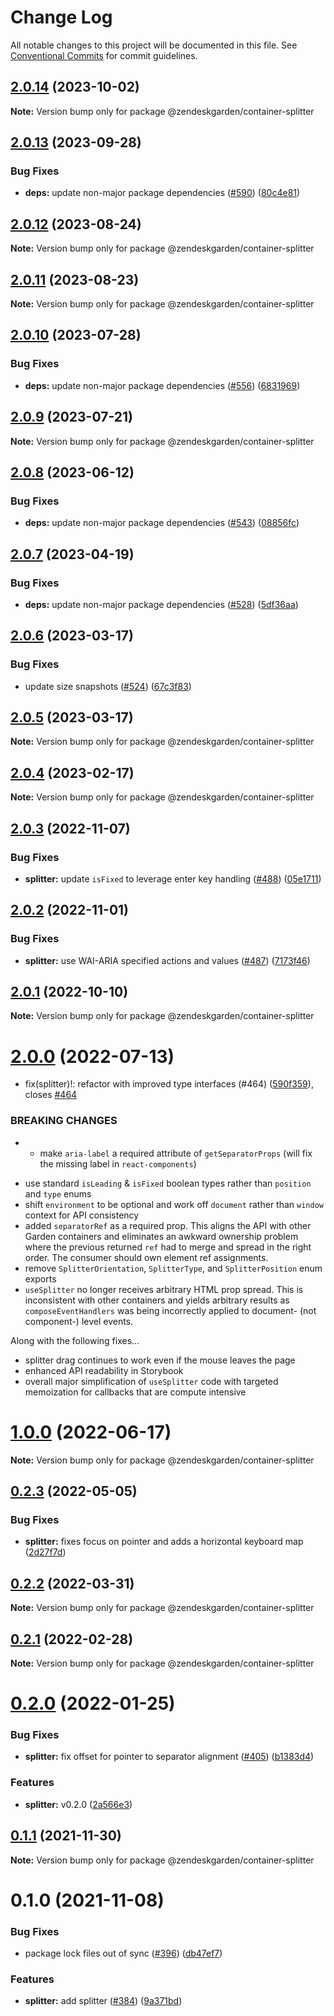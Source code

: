 # Change Log

All notable changes to this project will be documented in this file.
See [Conventional Commits](https://conventionalcommits.org) for commit guidelines.

## [2.0.14](https://github.com/zendeskgarden/react-containers/compare/@zendeskgarden/container-splitter@2.0.13...@zendeskgarden/container-splitter@2.0.14) (2023-10-02)

**Note:** Version bump only for package @zendeskgarden/container-splitter

## [2.0.13](https://github.com/zendeskgarden/react-containers/compare/@zendeskgarden/container-splitter@2.0.12...@zendeskgarden/container-splitter@2.0.13) (2023-09-28)

### Bug Fixes

- **deps:** update non-major package dependencies ([#590](https://github.com/zendeskgarden/react-containers/issues/590)) ([80c4e81](https://github.com/zendeskgarden/react-containers/commit/80c4e8131ec657b38d3e8932aa688fcd141e8cb8))

## [2.0.12](https://github.com/zendeskgarden/react-containers/compare/@zendeskgarden/container-splitter@2.0.11...@zendeskgarden/container-splitter@2.0.12) (2023-08-24)

**Note:** Version bump only for package @zendeskgarden/container-splitter

## [2.0.11](https://github.com/zendeskgarden/react-containers/compare/@zendeskgarden/container-splitter@2.0.10...@zendeskgarden/container-splitter@2.0.11) (2023-08-23)

**Note:** Version bump only for package @zendeskgarden/container-splitter

## [2.0.10](https://github.com/zendeskgarden/react-containers/compare/@zendeskgarden/container-splitter@2.0.9...@zendeskgarden/container-splitter@2.0.10) (2023-07-28)

### Bug Fixes

- **deps:** update non-major package dependencies ([#556](https://github.com/zendeskgarden/react-containers/issues/556)) ([6831969](https://github.com/zendeskgarden/react-containers/commit/6831969ebb4390546f0159c5803121d711ef91bd))

## [2.0.9](https://github.com/zendeskgarden/react-containers/compare/@zendeskgarden/container-splitter@2.0.8...@zendeskgarden/container-splitter@2.0.9) (2023-07-21)

**Note:** Version bump only for package @zendeskgarden/container-splitter

## [2.0.8](https://github.com/zendeskgarden/react-containers/compare/@zendeskgarden/container-splitter@2.0.7...@zendeskgarden/container-splitter@2.0.8) (2023-06-12)

### Bug Fixes

- **deps:** update non-major package dependencies ([#543](https://github.com/zendeskgarden/react-containers/issues/543)) ([08856fc](https://github.com/zendeskgarden/react-containers/commit/08856fca9b08f7434b91bf1b95b4d2fff497d75f))

## [2.0.7](https://github.com/zendeskgarden/react-containers/compare/@zendeskgarden/container-splitter@2.0.6...@zendeskgarden/container-splitter@2.0.7) (2023-04-19)

### Bug Fixes

- **deps:** update non-major package dependencies ([#528](https://github.com/zendeskgarden/react-containers/issues/528)) ([5df36aa](https://github.com/zendeskgarden/react-containers/commit/5df36aa7c5e78dc0da79a95416e915cc8e1348da))

## [2.0.6](https://github.com/zendeskgarden/react-containers/compare/@zendeskgarden/container-splitter@2.0.5...@zendeskgarden/container-splitter@2.0.6) (2023-03-17)

### Bug Fixes

- update size snapshots ([#524](https://github.com/zendeskgarden/react-containers/issues/524)) ([67c3f83](https://github.com/zendeskgarden/react-containers/commit/67c3f83a41f89ec3a6dfde986c85405b893f7b74))

## [2.0.5](https://github.com/zendeskgarden/react-containers/compare/@zendeskgarden/container-splitter@2.0.4...@zendeskgarden/container-splitter@2.0.5) (2023-03-17)

**Note:** Version bump only for package @zendeskgarden/container-splitter

## [2.0.4](https://github.com/zendeskgarden/react-containers/compare/@zendeskgarden/container-splitter@2.0.3...@zendeskgarden/container-splitter@2.0.4) (2023-02-17)

**Note:** Version bump only for package @zendeskgarden/container-splitter

## [2.0.3](https://github.com/zendeskgarden/react-containers/compare/@zendeskgarden/container-splitter@2.0.2...@zendeskgarden/container-splitter@2.0.3) (2022-11-07)

### Bug Fixes

- **splitter:** update `isFixed` to leverage enter key handling ([#488](https://github.com/zendeskgarden/react-containers/issues/488)) ([05e1711](https://github.com/zendeskgarden/react-containers/commit/05e171174663d75125f2602ea003a21958a2c99c))

## [2.0.2](https://github.com/zendeskgarden/react-containers/compare/@zendeskgarden/container-splitter@2.0.1...@zendeskgarden/container-splitter@2.0.2) (2022-11-01)

### Bug Fixes

- **splitter:** use WAI-ARIA specified actions and values ([#487](https://github.com/zendeskgarden/react-containers/issues/487)) ([7173f46](https://github.com/zendeskgarden/react-containers/commit/7173f46f001f1ccecc5b406e578555d7c1697077))

## [2.0.1](https://github.com/zendeskgarden/react-containers/compare/@zendeskgarden/container-splitter@2.0.0...@zendeskgarden/container-splitter@2.0.1) (2022-10-10)

**Note:** Version bump only for package @zendeskgarden/container-splitter

# [2.0.0](https://github.com/zendeskgarden/react-containers/compare/@zendeskgarden/container-splitter@1.0.0...@zendeskgarden/container-splitter@2.0.0) (2022-07-13)

- fix(splitter)!: refactor with improved type interfaces (#464) ([590f359](https://github.com/zendeskgarden/react-containers/commit/590f359156e4a543d808f4ccf4559b5cb1273056)), closes [#464](https://github.com/zendeskgarden/react-containers/issues/464)

### BREAKING CHANGES

- - make `aria-label` a required attribute of `getSeparatorProps` (will fix the missing label in `react-components`)

* use standard `isLeading` & `isFixed` boolean types rather than `position` and `type` enums
* shift `environment` to be optional and work off `document` rather than `window` context for API consistency
* added `separatorRef` as a required prop. This aligns the API with other Garden containers and eliminates an awkward ownership problem where the previous returned `ref` had to merge and spread in the right order. The consumer should own element ref assignments.
* remove `SplitterOrientation`, `SplitterType`, and `SplitterPosition` enum exports
* `useSplitter` no longer receives arbitrary HTML prop spread. This is inconsistent with other containers and yields arbitrary results as `composeEventHandlers` was being incorrectly applied to document- (not component-) level events.

Along with the following fixes...

- splitter drag continues to work even if the mouse leaves the page
- enhanced API readability in Storybook
- overall major simplification of `useSplitter` code with targeted memoization for callbacks that are compute intensive

# [1.0.0](https://github.com/zendeskgarden/react-containers/compare/@zendeskgarden/container-splitter@0.2.3...@zendeskgarden/container-splitter@1.0.0) (2022-06-17)

**Note:** Version bump only for package @zendeskgarden/container-splitter

## [0.2.3](https://github.com/zendeskgarden/react-containers/compare/@zendeskgarden/container-splitter@0.2.2...@zendeskgarden/container-splitter@0.2.3) (2022-05-05)

### Bug Fixes

- **splitter:** fixes focus on pointer and adds a horizontal keyboard map ([2d27f7d](https://github.com/zendeskgarden/react-containers/commit/2d27f7dd8f780ff5b5844435e8bc4143d244c945))

## [0.2.2](https://github.com/zendeskgarden/react-containers/compare/@zendeskgarden/container-splitter@0.2.1...@zendeskgarden/container-splitter@0.2.2) (2022-03-31)

**Note:** Version bump only for package @zendeskgarden/container-splitter

## [0.2.1](https://github.com/zendeskgarden/react-containers/compare/@zendeskgarden/container-splitter@0.2.0...@zendeskgarden/container-splitter@0.2.1) (2022-02-28)

**Note:** Version bump only for package @zendeskgarden/container-splitter

# [0.2.0](https://github.com/zendeskgarden/react-containers/compare/@zendeskgarden/container-splitter@0.1.1...@zendeskgarden/container-splitter@0.2.0) (2022-01-25)

### Bug Fixes

- **splitter:** fix offset for pointer to separator alignment ([#405](https://github.com/zendeskgarden/react-containers/issues/405)) ([b1383d4](https://github.com/zendeskgarden/react-containers/commit/b1383d4bdeed1fe7b263145052e4621910ef1773))

### Features

- **splitter:** v0.2.0 ([2a566e3](https://github.com/zendeskgarden/react-containers/commit/2a566e3f949342b92ae4a42b2c33df6a16032d75))

## [0.1.1](https://github.com/zendeskgarden/react-containers/compare/@zendeskgarden/container-splitter@0.1.0...@zendeskgarden/container-splitter@0.1.1) (2021-11-30)

**Note:** Version bump only for package @zendeskgarden/container-splitter

# 0.1.0 (2021-11-08)

### Bug Fixes

- package lock files out of sync ([#396](https://github.com/zendeskgarden/react-containers/issues/396)) ([db47ef7](https://github.com/zendeskgarden/react-containers/commit/db47ef7e099977a015b8d545bff8be74efc027be))

### Features

- **splitter:** add splitter ([#384](https://github.com/zendeskgarden/react-containers/issues/384)) ([9a371bd](https://github.com/zendeskgarden/react-containers/commit/9a371bd5d270e4fb0d0753cb437b4be84c4c4543))
